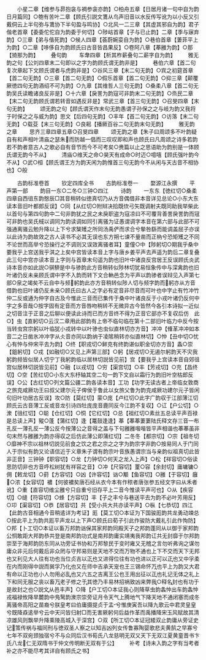 <!-- { "loadSidebar": true } -->
　　小星二章【维参与昴抱衾与裯参衾亦韵】○柏舟五章【日居月诸一句中自为韵日月篇同】○匏有苦叶二章【顾氏引説文鷕从鸟声旧音以水反传写讹为以小反又引戴侗云上半句弥与鷕协下半句盈与鸣协】○北风一二三章【其虚其邪自为韵】君子偕老首章【委委佗佗自为韵委于何切】○陟岵首章【子与已止韵】二章【季与寐弃韵】○三章【弟与偕死韵】○候人四章【荟蔚婉娈自为韵】○巷伯首章【萋菲平上为韵】○二章【哆侈自为韵顾氏曰古音皆昌果反】○卷阿八章【菶雝为韵】○那【猗那为韵】
　　叠句韵
　　车舝四章【析其柞薪叠句二薪字自为韵】
　　雅无韵之句【公刘四章末二句即以之字为韵顾氏谓无韵非是】
　　巷伯六章【首二句复次章起下文顾氏谓者与虎韵非是】○谷风三章【末二句无韵】○宾之初筵首章【首二句无韵】○三章【首二句无韵】○假乐首章【首二句无韵】○抑三章【颠覆厥徳四句无韵酒绍不可为韵】○九章【其维哲人三句无韵】○桑柔八章【首二句无韵吴氏读瞻诸良反非是】○十六章【戾詈为韵寇可非韵末二句无韵】○烝民二章【末二句无韵顾氏谓若转音如遇反非是】常武三章【首三句无韵】○召旻四章【末句无韵】
　　颂无韵之句【顾氏谓天作末句无韵愚谓子孙保之之与岐为韵又我将于时保之之与威为韵】思文【后四句无韵】○丰年【首二句无韵】○访落【末二句无韵】○载芟【末三句无韵】○良耜【播厥百谷二句无韵末句无韵】
　　雅无韵之章
　　思齐三章四章五章○召旻四章
　　颂无韵之章【朱子曰周颂多不叶韵疑自有和声相叶清庙之瑟朱而防越一倡而三叹叹即和声也顾氏曰凡周颂之诗多若韵若不韵者意古人之歌必自有音节而今不可考矣○赉篇以止之思语助为韵别是一体顾氏谓无韵今不从】
　　清庙○维天之命○昊天有成命○时迈○噫嘻【顾氏强叶韵今不从】○武○桓【顾氏谓王方为韵天闲为韵惟首三句无韵今不从闲与天古音不相协也】○般

　　古韵标准卷首
　　钦定四库全书
　　古韵标准卷一
　　婺源江永撰
　　平声第一部
　　韵目一东○二冬○三钟○四江
　　诗韵
　　一东东【徳红切○桑柔四章自西徂东韵慇辰□其音稍转似徳真切乃从方音偶借非本音详见总论○小东大东读本音旧叶都郎反误】○同【从红切○附辩决拾既佽弓矢既调射夫既同助我举柴此以首句与第四句韵中二句非韵犹之民之未戾职盗为寇凉曰不可覆背善詈戾詈韵而冦可非韵也吴氏棫以调同为韵读调如同引离骚为证愚谓调字本音在第六部与此部不可强通离骚云勉升降以上下兮求榘矱之所同汤禹俨而求合兮摰咎繇而能调盖屈子亦误以此诗为韵故效之古人读书不必其无误也东方朔七谏不量凿而正枘兮恐矩矱之不同不论世而高举兮恐操行之不调则又误效离骚者耳】童僮○中【陟躬切○期我乎桑中要我乎上宫送我乎淇之上矣中宫皆读本音上字与唐乡姜平声去声遥为韵后二章复叠此三句中宫亦读本音上字则与首章末句遥为韵也旧叶中诸良反宫居王反误顾氏炎武诗本音亦如此説○骐駵是中与骖韵此方音稍转似陟林切犹易恒象传中与深禽韵也旧叶诸仍反未亲顾氏谓中字不入韵而转下文合軜邑念为平声以韵骖者误辩见入声第七部○泉之竭矣不云自中与频躬韵此亦方音稍转似陟人切与频字韵而躬亦从方音借韵也旧叶诸仍反未亲○顾氏曰古人之字必有定音非尽音而可叶也中字止有竹冲竹仲二反或通为仲字自古及今惟此三音而已集传于桑中叶诸良反于小戎叶诸仍反何中字之多音哉○按字固有定音而方音唇吻稍转不无微异古今皆然今各引本诗拟一近似之切音注于正音之后聊以便读此诗而已而方音终不得为正音它部亦不复収后仿　此○】虫【直躬切○云汉二章用此部韵有上帝不临句临在第十二部旧叶临力中反今按当转虫宫宗躬以叶临犹小戎转中以叶骖也虫似直林切亦方音】冲冲【鞗革冲冲如本音二之日凿氷冲冲字从仌音亦同以韵纳于凌隂稍转亦似直林切】○忡【丑中切○忧心有忡与仲宋平去为韵】○终【职戎切○鲜克有终韵谌似职金切亦方音】螽○崇【鉏躬切】○戎【如融切○又见上声第三部】○躬【居戎切○无遏尔躬韵天不灾我躬韵频皆似居人切宁丁我躬韵临以居林切説皆见前】宫【要我乎上宫读本音自郊徂宫似居林切説皆见前】○融【以戎切】○穷【渠宫切】○丰【芳戎切】○充【昌终切】○空【苦红切○小东大东杼轴其空二句一韵下文自以霜行为韵旧叶空枯郎反误】○公【古红切○列文篇公疆二韵各读本音】工功【功字无读古者上帝临女敦商之旅克咸厥功王曰叔父建尔元子俾侯于鲁此以女旅父鲁为韵克咸厥功建尔元子皆闲句旧叶功居古反误】攻○防【莫红切】蒙○庞【卢红切○此字广韵収于江部薄江切顾氏云古音薄工反或音龙引诗四牡庞庞音鹿同反今江韵不复収】○讧【户公切】○潨【徂红切】○聪【仓红切】○恫【它红切】○总【祖红切○素丝五总读平声百禄是总读上声】豵○蓬【蒲红切】逢【鼍鼓逢逢】菶【菶菶萋萋陆氏释文存三音一布孔反一薄孔反一薄公反今按薄公之音得之盖与下句雝雝喈喈皆平声相谐也菶菶虽非句末然与雝雝为韵亦得収之后仿此薄公即蒲红切】二冬冬【都宗切】○宗【祖冬切○靡神不宗以祖林切説见前食之饮之君之宗之之字为韵宗字非韵○按易同人于门同人于宗似有韵又论语信近于义章朱子谓有韵宗叶音族愚谓宗当与亲韵似祖真切此皆非正音】三钟钟【职容切】○龙【力钟切○何天之龙入上声】○松【祥容切○俗读思防切非也方音呼松树犹有祥容之音】○冲【尺容切】罿○容【余封切】庸墉镛○佣【敕龙切】○葑【方容切】○凶【许容切】讻○颙【鱼容切】○雝【于容切】廱○浓【女容切】襛【何彼襛矣唐石经从衣今本有作秾者唐张参五经文字曰从禾者讹】○重【直容切维尘雝兮只自重兮旧存平上二音今惟读平声可也】○从【疾容切】○缝【符容切】○蜂【方容切】丰【子之丰兮与巷送平去为韵不必叶芳用反】○卭【渠容切】○恭【居容切】共【受小共大共亦读平声】○枞【七恭切】四江【此韵古音相通今音稍逺详为考证】厖【莫工切○本证为下国骏厖韵共龙勇动竦总○按此平上为韵共厖平声龙以上下声○顾氏曰荀子引此作骏防大戴礼引此作恂防】○邦【卜工切○本证以畜万邦韵讻保其家邦韵同殿天子之邦韵蓬同从以御于家邦韵公恫敢距大邦韵恭共登是南邦韵功式是南邦韵庸实靖夷我邦韵讧共无封靡于尔邦韵崇至于海邦韵防东同从功旁证书协和万邦黎民于变时雍又无稽之言勿听弗询之谋勿庸众非元后何戴后非众罔与守邦易则是天地不交而万物不通也上下不交而天下无邦也又利见大人往有功也当位贞吉以正也又进得位往有功也进以正可以正也又中孚柔在内而刚得中説而巽孚乃化也又在师中吉承天宠也王三锡命怀万也平上为韵又大君有命以正功也小人勿用必乱也又六五之吉离王公也王用出征以正也礼记无体之礼上下和同无服之丧以畜万老子修之于其徳乃丰易林招祸致凶来弊我○释名封也有功于是故封之也○説文从邑丰声】○降【户工切○本证我心则降草虫韵螽忡出车韵螽忡戎福禄攸降旱麓韵中鳬鹥韵潨宗崇旁证月令天气上腾地气下降天地不通闭塞而成冬离骚帝高阳之苗裔兮朕皇考曰伯庸摄提贞于孟兮惟庚寅吾以降九歌云中君灵皇皇兮既降猋逺举兮云中天问皆归射□而无害厥躬何后益作革而禹播降宋玉风赋故其清凉雄风则飘举升降乘陵高城入于深宫】○双【所工切○本证冠緌双止韵庸从旁证史记策传祸与福同刑与徳双圣人察之以知吉凶列女传鲁寡陶婴歌悲夫黄鹄之早寡兮七年不双宛颈独宿兮不与众同后汉书荀氏八龙慈明无双又天下无双江夏黄童晋书卞氏八龙仁无双隋书于仲文传明断无双有于公】
　　补考【诗未入韵之字有当考者补之亦不能尽考其详自有顾氏之书】
